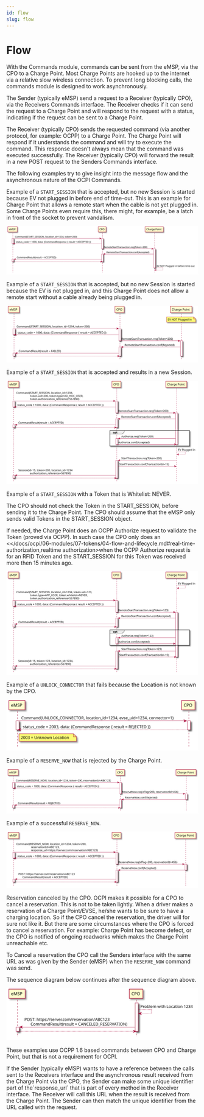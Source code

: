 ```yaml
---
id: flow
slug: flow
---
```

# Flow

With the Commands module, commands can be sent from the eMSP, via the CPO to a Charge Point. Most Charge Points are
hooked up to the internet via a relative slow wireless connection. To prevent long blocking calls, the commands module
is designed to work asynchronously.

The Sender (typically eMSP) send a request to a Receiver (typically CPO), via the Receivers Commands interface. The
Receiver checks if it can send the request to a Charge Point and will respond to the request with a status, indicating
if the request can be sent to a Charge Point.

The Receiver (typically CPO) sends the requested command (via another protocol, for example: OCPP) to a Charge Point.
The Charge Point will respond if it understands the command and will try to execute the command. This response doesn't
always mean that the command was executed successfully. The Receiver (typically CPO) will forward the result in a new
POST request to the Senders Commands interface.

The following examples try to give insight into the message flow and the asynchronous nature of the OCPI Commands.

Example of a `START_SESSION` that is accepted, but no new Session is started because EV not plugged in before end of
time-out. This is an example for Charge Point that allows a remote start when the cable is not yet plugged in. Some
Charge Points even require this, there might, for example, be a latch in front of the socket to prevent vandalism.

![START_SESSION failed](../../images/command_start_session_timeout.svg)

Example of a `START_SESSION` that is accepted, but no new Session is started because the EV is not plugged in, and this
Charge Point does not allow a remote start without a cable already being plugged in.

![START_SESSION failed](../../images/command_start_session_no_cable.svg)

Example of a `START_SESSION` that is accepted and results in a new Session.

![START_SESSION successful](../../images/command_start_session_succesful.svg)

Example of a `START_SESSION` with a Token that is Whitelist: NEVER.

The CPO should not check the Token in the START_SESSION, before sending it to the Charge Point. The CPO should assume
that the eMSP only sends valid Tokens in the START_SESSION object.

If needed, the Charge Point does an OCPP Authorize request to validate the Token (proved via OCPP). In such case the CPO
only does an \<\</docs/ocpi/06-modules/07-tokens/04-flow-and-lifecycle.md#real-time-authorization,realtime
authorization\>when the OCPP Authorize request is for an RFID Token and the START_SESSION for this Token was received
more then 15 minutes ago.

![START_SESSION whitelist NEVER](../../images/command_start_session_whitelist_never.svg)

Example of a `UNLOCK_CONNECTOR` that fails because the Location is not known by the CPO.

![UNLOCK_CONNECTOR Unknown Location](../../images/command_unlock_unknow_location.svg)

Example of a `RESERVE_NOW` that is rejected by the Charge Point.

![RESERVE_NEW rejected by Charge Point](../../images/command_reservenow_rejected.svg)

Example of a successful `RESERVE_NOW`.

![Successful RESERVE_NOW](../../images/command_reservenow_successful.svg)

Reservation canceled by the CPO. OCPI makes it possible for a CPO to cancel a reservation. This is not to be taken
lightly. When a driver makes a reservation of a Charge Point/EVSE, he/she wants to be sure to have a charging location.
So if the CPO cancel the reservation, the driver will for sure not like it. But there are some circumstances where the
CPO is forced to cancel a reservation. For example: Charge Point has become defect, or the CPO is notified of ongoing
roadworks which makes the Charge Point unreachable etc.

To Cancel a reservation the CPO call the Senders interface with the same URL as was given by the Sender (eMSP) when the
`RESERVE_NOW` command was send.

The sequence diagram below continues after the sequence diagram above.

![Reservation canceled by the CPO](../../images/command_reservenow_canceled_by_cpo.svg)

These examples use OCPP 1.6 based commands between CPO and Charge Point, but that is not a requirement for OCPI.

If the Sender (typically eMSP) wants to have a reference between the calls sent to the Receivers interface and the
asynchronous result received from the Charge Point via the CPO, the Sender can make some unique identifier part of
the\`response_url\` that is part of every method in the Receiver interface. The Receiver will call this URL when the
result is received from the Charge Point. The Sender can then match the unique identifier from the URL called with the
request.
